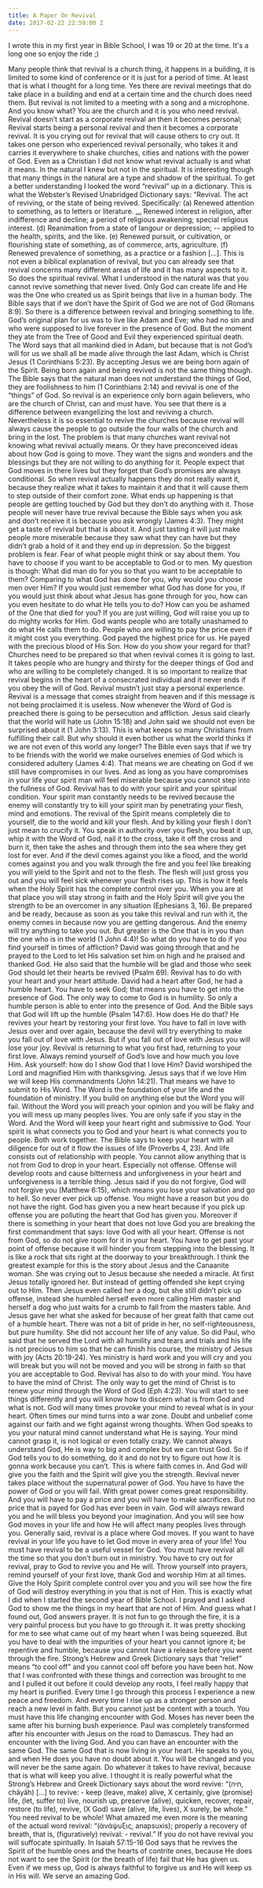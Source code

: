 ```yaml
---
title: A Paper On Revival
date: 2017-02-22 22:59:00 Z
---
```


I wrote this in my first year in Bible School, I was 19 or 20 at the time.
It's a long one so enjoy the ride ;)


Many people think that revival is a church thing, it happens in a building, it is limited to some kind of conference or it is just for a period of time. At least that is what I thought for a long time. Yes there are revival meetings that do take place in a building and end at a certain time and the church does need them. But revival is not limited to a meeting with a song and a microphone. And you know what? You are the church and it is you who need revival. Revival doesn’t start as a corporate revival an then it becomes personal; Revival starts being a personal revival and then it becomes a corporate revival. It is you crying out for revival that will cause others to cry out. It takes one person who experienced revival personally, who takes it and carries it everywhere to shake churches, cities and nations with the power of God.
Even as a Christian I did not know what revival actually is and what it means. In the natural I knew but not in the spiritual. It is interesting though that many things in the natural are a type and shadow of the spiritual. To get a better understanding I looked the word “revival” up in a dictionary. This is what the Webster’s Revised Unabridged Dictionary says: “Revival. The act of reviving, or the state of being revived. Specifically: (a) Renewed attention to something, as to letters or literature. [...](c) Renewed interest in religion, after indifference and decline; a period of religious awakening; special religious interest. (d) Reanimation from a state of langour or depression; -- applied to the health, spirits, and the like. (e) Renewed pursuit, or cultivation, or flourishing state of something, as of commerce, arts, agriculture. (f) Renewed prevalence of something, as a practice or a fashion [...].
This is not even a biblical explanation of revival, but you can already see that revival concerns many different areas of life and it has many aspects to it. So does the spiritual revival.
What I understood in the natural was that you cannot revive something that never lived. Only God can create life and He was the One who created us as Spirit beings that live in a human body. The Bible says that if we don’t have the Spirit of God we are not of God (Romans 8:9). So there is a difference between revival and bringing something to life.
God’s original plan for us was to live like Adam and Eve; who had no sin and who were supposed to live forever in the presence of God. But the moment they ate from the Tree of Good and Evil they experienced spiritual death. The Word says that all mankind died in Adam, but because that is not God’s will for us we shall all be made alive through the last Adam, which is Christ Jesus (1 Corinthians 5:23). By accepting Jesus we are being born again of the Spirit. Being born again and being revived is not the same thing though. The Bible says that the natural man does not understand the things of God, they are foolishness to him (1 Corinthians 2:14) and revival is one of the “things” of God. So revival is an experience only born again believers, who are the church of Christ, can and must have. You see that there is a difference between evangelizing the lost and reviving a church. Nevertheless it is so essential to revive the churches because revival will always cause the people to go outside the four walls of the church and bring in the lost.
The problem is that many churches want revival not knowing what revival actually means. Or they have preconceived ideas about how God is going to move. They want the signs and wonders and the blessings but they are not willing to do anything for it. People expect that God moves in there lives but they forget that God’s promises are always conditional. So when revival actually happens they do not really want it, because they realize what it takes to maintain it and that it will cause them to step outside of their comfort zone. What ends up happening is that people are getting touched by God but they don’t do anything with it.
Those people will never have true revival because the Bible says when you ask and don’t receive it is because you ask wrongly (James 4:3). They might get a taste of revival but that is about it. And just tasting it will just make people more miserable because they saw what they can have but they didn’t grab a hold of it and they end up in depression. So the biggest problem is fear. Fear of what people might think or say about them. You have to choose if you want to be acceptable to God or to men. My question is though: What did man do for you so that you want to be acceptable to them? Comparing to what God has done for you, why would you choose men over Him? If you would just remember what God has done for you, if you would just think about what Jesus has gone through for you, how can you even hesitate to do what He tells you to do? How can you be ashamed of the One that died for you? If you are just willing, God will raise you up to do mighty works for Him. God wants people who are totally unashamed to do what He calls them to do. People who are willing to pay the price even if it might cost you everything. God payed the highest price for us. He payed with the precious blood of His Son. How do you show your regard for that?
Churches need to be prepared so that when revival comes it is going to last. It takes people who are hungry and thirsty for the deeper things of God and who are willing to be completely changed. It is so important to realize that revival begins in the heart of a consecrated individual and it never ends if you obey the will of God. Revival mustn’t just stay a personal experience. Revival is a message that comes straight from heaven and if this message is not being proclaimed it is useless. Now whenever the Word of God is preached there is going to be persecution and affliction. Jesus said clearly that the world will hate us (John 15:18) and John said we should not even be surprised about it (1 John 3:13). This is what keeps so many Christians from fulfilling their call. But why should it even bother us what the world thinks if we are not even of this world any longer? The Bible even says that if we try to be friends with the world we make ourselves enemies of God which is considered adultery (James 4:4). That means we are cheating on God if we still have compromises in our lives. And as long as you have compromises in your life your spirit man will feel miserable because you cannot step into the fullness of God.
Revival has to do with your spirit and your spiritual condition. Your spirit man constantly needs to be revived because the enemy will constantly try to kill your spirit man by penetrating your flesh, mind and emotions. The revival of the Spirit means completely die to yourself, die to the world and kill your flesh. And by killing your flesh I don’t just mean to crucify it. You speak in authority over you flesh, you beat it up, whip it with the Word of God, nail it to the cross, take it off the cross and burn it, then take the ashes and through them into the sea where they get lost for ever. And if the devil comes against you like a flood, and the world comes against you and you walk through the fire and you feel like breaking you will yield to the Spirit and not to the flesh. The flesh will just gross you out and you will feel sick whenever your flesh rises up. This is how it feels when the Holy Spirit has the complete control over you. When you are at that place you will stay strong in faith and the Holy Spirit will give you the strength to be an overcomer in any situation (Ephesians 3, 16). Be prepared and be ready, because as soon as you take this revival and run with it, the enemy comes in because now you are getting dangerous. And the enemy will try anything to take you out. But greater is the One that is in you than the one who is in the world (1 John 4:4)!
So what do you have to do if you find yourself in times of affliction? David was going through that and he prayed to the Lord to let His salvation set him on high and he praised and thanked God. He also said that the humble will be glad and those who seek God should let their hearts be revived (Psalm 69).
Revival has to do with your heart and your heart attitude. David had a heart after God, he had a humble heart. You have to seek God; that means you have to get into the presence of God. The only way to come to God is in humility. So only a humble person is able to enter into the presence of God. And the Bible says that God will lift up the humble (Psalm 147:6). How does He do that? He revives your heart by restoring your first love. You have to fall in love with Jesus over and over again, because the devil will try everything to make you fall out of love with Jesus. But if you fall out of love with Jesus you will lose your joy. Revival is returning to what you first had, returning to your first love. Always remind yourself of God’s love and how much you love Him. Ask yourself: how do I show God that I love Him? David worshiped the Lord and magnified Him with thanksgiving. Jesus says that if we love Him we will keep His commandments (John 14:21). That means we have to submit to His Word. The Word is the foundation of your life and the foundation of ministry. If you build on anything else but the Word you will fail. Without the Word you will preach your opinion and you will be flaky and you will mess up many peoples lives. You are only safe if you stay in the Word. And the Word will keep your heart right and submissive to God.
Your spirit is what connects you to God and your heart is what connects you to people. Both work together. The Bible says to keep your heart with all diligence for out of it flow the issues of life (Proverbs 4, 23). And life consists out of relationship with people. You cannot allow anything that is not from God to drop in your heart. Especially not offense. Offense will develop roots and cause bitterness and unforgiveness in your heart and unforgiveness is a terrible thing. Jesus said if you do not forgive, God will not forgive you (Matthew 6:15), which means you lose your salvation and go to hell. So never ever pick up offense. You might have a reason but you do not have the right. God has given you a new heart because if you pick up offense you are polluting the heart that God has given you. Moreover if there is something in your heart that does not love God you are breaking the first commandment that says: love God with all your heart. Offense is not from God, so do not give room for it in your heart. You have to get past your point of offense because it will hinder you from stepping into the blessing. It is like a rock that sits right at the doorway to your breakthrough. I think the greatest example for this is the story about Jesus and the Canaanite woman. She was crying out to Jesus because she needed a miracle. At first Jesus totally ignored her. But instead of getting offended she kept crying out to Him. Then Jesus even called her a dog, but she still didn’t pick up offense, instead she humbled herself even more calling Him master and herself a dog who just waits for a crumb to fall from the masters table. And Jesus gave her what she asked for because of her great faith that came out of a humble heart. There was not a bit of pride in her, no self-righteousness, but pure humility. She did not account her life of any value. So did Paul, who said that he served the Lord with all humility and tears and trials and his life is not precious to him so that he can finish his course, the ministry of Jesus with joy (Acts 20:19-24).
Yes ministry is hard work and you will cry and you will break but you will not be moved and you will be strong in faith so that you are acceptable to God.
Revival has also to do with your mind. You have to have the mind of Christ. The only way to get the mind of Christ is to renew your mind through the Word of God (Eph 4:23). You will start to see things differently and you will know how to discern what is from God and what is not. God will many times provoke your mind to reveal what is in your heart. Often times our mind turns into a war zone. Doubt and unbelief come against our faith and we fight against wrong thoughts. When God speaks to you your natural mind cannot understand what He is saying. Your mind cannot grasp it, is not logical or even totally crazy. We cannot always understand God, He is way to big and complex but we can trust God. So if God tells you to do something, do it and do not try to figure out how it is gonna work because you can’t. This is where faith comes in. And God will give you the faith and the Spirit will give you the strength.
Revival never takes place without the supernatural power of God. You have to have the power of God or you will fail. With great power comes great responsibility. And you will have to pay a price and you will have to make sacrifices. But no price that is payed for God has ever been in vain. God will always reward you and he will bless you beyond your imagination. And you will see how God moves in your life and how He will affect many peoples lives through you.
Generally said, revival is a place where God moves. If you want to have revival in your life you have to let God move in every area of your life! You must have revival to be a useful vessel for God. You must have revival all the time so that you don’t burn out in ministry. You have to cry out for revival, pray to God to revive you and He will. Throw yourself into prayers, remind yourself of your first love, thank God and worship Him at all times. Give the Holy Spirit complete control over you and you will see how the fire of God will destroy everything in you that is not of Him.
This is exactly what I did when I started the second year of Bible School. I prayed and I asked God to show me the things in my heart that are not of Him. And guess what I found out, God answers prayer. It is not fun to go through the fire, it is a very painful process but you have to go through it. It was pretty shocking for me to see what came out of my heart when I was being squeezed. But you have to deal with the impurities of your heart you cannot ignore it; be repentive and humble, because you cannot have a release before you went through the fire. Strong’s Hebrew and Greek Dictionary says that “relief” means “to cool off” and you cannot cool off before you have been hot. Now that I was confronted with these things and correction was brought to me and I pulled it out before it could develop any roots, I feel really happy that my heart is purified. Every time I go through this process I experience a new peace and freedom. And every time I rise up as a stronger person and reach a new level in faith.
But you cannot just be content with a touch. You must have this life changing encounter with God. Moses has never been the same after his burning bush experience. Paul was completely transformed after his encounter with Jesus on the road to Damascus. They had an encounter with the living God. And you can have an encounter with the same God. The same God that is now living in your heart. He speaks to you, and when He does you have no doubt about it. You will be changed and you will never be the same again.
Do whatever it takes to have revival, because that is what will keep you alive.
I thought it is really powerful what the Strong’s Hebrew and Greek Dictionary says about the word revive: “(חיה, châyâh) [...] to revive: - keep (leave, make) alive, X certainly, give (promise) life, (let, suffer to) live, nourish up, preserve (alive), quicken, recover, repair, restore (to life), revive, (X God) save (alive, life, lives), X surely, be whole.” You need revival to be whole! What amazed me even more is the meaning of the actual word revival: “(ἀνάψυξις, anapsuxis); properly a recovery of breath, that is, (figuratively) revival: - revival.” If you do not have revival you will suffocate spiritually. In Isaiah 57:15-16 God says that he revives the Spirit of the humble ones and the hearts of contrite ones, because He does not want to see the Spirit (or the breath of life) fail that He has given us. Even if we mess up, God is always faithful to forgive us and He will keep us in His will.
We serve an amazing God. 